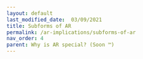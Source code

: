 ```yaml
---
layout: default
last_modified_date:  03/09/2021
title: Subforms of AR
permalink: /ar-implications/subforms-of-ar
nav_order: 4
parent: Why is AR special? (Soon ™)
---
```


